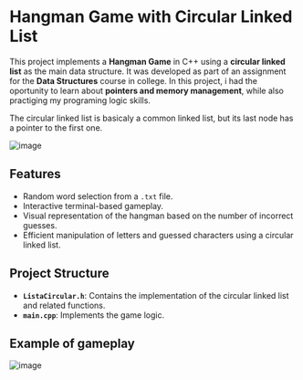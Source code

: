 # Hangman Game with Circular Linked List

This project implements a **Hangman Game** in C++ using a **circular linked list** as the main data structure. It was developed as part of an assignment for the **Data Structures** course in college. In this project, i had the oportunity to learn about **pointers and memory management**, while also practiging my programing logic skills.

The circular linked list is basicaly a common linked list, but its last node has a pointer to the first one.

![image](https://github.com/user-attachments/assets/94b13470-b09a-4af7-9f37-294cd1c2e64b)

## Features
- Random word selection from a `.txt` file.
- Interactive terminal-based gameplay.
- Visual representation of the hangman based on the number of incorrect guesses.
- Efficient manipulation of letters and guessed characters using a circular linked list.

## Project Structure
- **`ListaCircular.h`**: Contains the implementation of the circular linked list and related functions.
- **`main.cpp`**: Implements the game logic.

## Example of gameplay

![image](https://github.com/user-attachments/assets/b49794d2-30b7-413c-afed-e67fb7b583d4)



